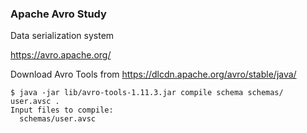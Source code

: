 ### Apache Avro Study

Data serialization system



https://avro.apache.org/

Download Avro Tools from https://dlcdn.apache.org/avro/stable/java/

```shell
$ java -jar lib/avro-tools-1.11.3.jar compile schema schemas/
user.avsc .
Input files to compile:
  schemas/user.avsc
```
